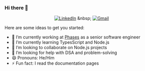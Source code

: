 ### Hi there 👋

<div align="center">

[![LinkedIn](https://skillicons.dev/icons?i=linkedin)]([https://www.linkedin.com/in/ajay-kumar-87a708223/](https://www.linkedin.com/in/ajay-kumar-87a708223/)) &nbsp;
[![Gmail](https://skillicons.dev/icons?i=gmail)](mailto:ajaymeledath007@gmail.com?subject=Hello%20AjayKumar,%20From%20Github)

</div>

Here are some ideas to get you started:

- 🔭 I’m currently working at [Phases](https://www.linkedin.com/company/phases/) as a senior software engineer
- 🌱 I’m currently learning TypesScript and Node.js
- 👯 I’m looking to collaborate on Node.js projects
- 🤔 I’m looking for help with DSA and problem-solving
- 😄 Pronouns: He/Him
- ⚡ Fun fact: I read the documentation pages
